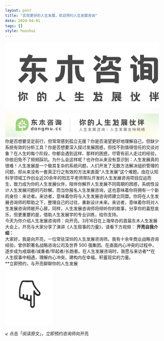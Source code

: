 ```yaml
---
layout: post
title: "实现更好的人生发展，欢迎预约人生发展咨询"
date: 2024-04-01
tags: []
style: huoshui
---
```


![](/assets/post_images/2024-04-01-17319184160180.6488228033341901.jpeg)



![](/assets/post_images/2024-04-01-17319184157450.1237277562755541.webp)你是否想要坚定前行，但常常感到孤立无援？你是否渴望更好地理解自己，但缺少系统有效的分析工具？你是否想要深入探讨发展困惑，但找不到值得信任的交谈对象？在人生的每个阶段，你都会遇到这样、那样的困惑，尽管有前人走过的经验，你依旧免不了频频踩坑。为什么会这样呢？也许你从来没有意识到：人生发展真的很难！人生发展是一个极其复杂的系统问题，人们开发了无数方法解决组织管理的问题，却从来没有一套真正行之有效的方法来直面“人生发展”这个难题。由在认知科学领域工作创业近20余年的阳志平老师带队开发的人生发展咨询项目应运而生，致力成为你的人生发展伙伴，陪伴你解开人生发展不同周期的困惑，系统性设计人生发展问题的巧妙解。而当你报名人生发展咨询，这也意味着你将拥有一个新的身份：来访者。来访者，意味着你将与人生发展咨询师建立同盟。你将在人生发展咨询师的帮助之下，整理自己的过往，重新设计未来。来访者，意味着你将对人生发展咨询师敞开心扉，同样，人生发展咨询师将倾听你的故事，分享你的喜怒哀乐，但更重要的是，借助人生发展学的专业训练，给你支持。  
今天为你介绍人生发展咨询师：向开亮。3月16日在上海举办的首届东木人生发展大会上，开亮与大家分享了演讲《人生叙事的力量》，请看下方视频：
**开亮自我介绍：**  
大家好，我是向开亮，一位常驻深圳的人生发展咨询师。我有十余年商业战略咨询经验，曾供职著名战略咨询公司及世界 500
强集团。在直面内心冲突的过程中，逐步成为戒烟者/减重者/早起者/长跑者。在人生发展咨询时，我愿与来访者**在人生叙事中相遇，理解内心冲突，建构内在幸福，积蓄现实的力量。  
**立即预约，与开亮聊聊你的人生发展 ‍‍

![](/assets/post_images/2024-04-01-17319184156760.5670402365620404.gif)

↙ 点击「阅读原文」，立即预约咨询师向开亮
